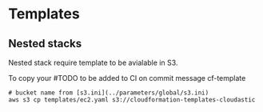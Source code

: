 # Templates

## Nested stacks 

Nested stack require template to be avialable in S3.

To copy your 
#TODO to be added to CI on commit message cf-template
```
# bucket name from [s3.ini](../parameters/global/s3.ini)
aws s3 cp templates/ec2.yaml s3://cloudformation-templates-cloudastic
```
